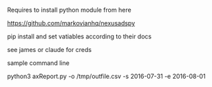 Requires to install python module from here 

https://github.com/markovianhq/nexusadspy

pip install and set vatiables according to their docs 

see james or claude for creds 

sample command line 

python3 axReport.py -o /tmp/outfile.csv -s 2016-07-31 -e 2016-08-01

